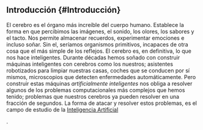 ## Introducción {#Introducción}

El cerebro es el órgano más increíble del cuerpo humano. Establece la forma en que percibimos las imágenes, el sonido, los olores, los sabores y el tacto. Nos permite almacenar recuerdos, experimentar emociones e incluso soñar. Sin el, seríamos organismos primitivos, incapaces de otra cosa que el más simple de los reflejos. El cerebro es, en definitiva, lo que nos hace inteligentes. Durante décadas hemos soñado con construir máquinas inteligentes con cerebros como los nuestros; asistentes robotizados para limpiar nuestras casas, coches que se conducen por sí mismos, microscopios que detecten enfermedades automáticamente. Pero construir estas máquinas _artificialmente inteligentes_ nos obliga a resolver algunos de los problemas computacionales más complejos que hemos tenido; problemas que nuestros cerebros ya pueden resolver en una fracción de segundos. La forma de atacar y resolver estos problemas, es el campo de estudio de la [Inteligencia Artificial](https://es.wikipedia.org/wiki/Inteligencia_artificial)

.

